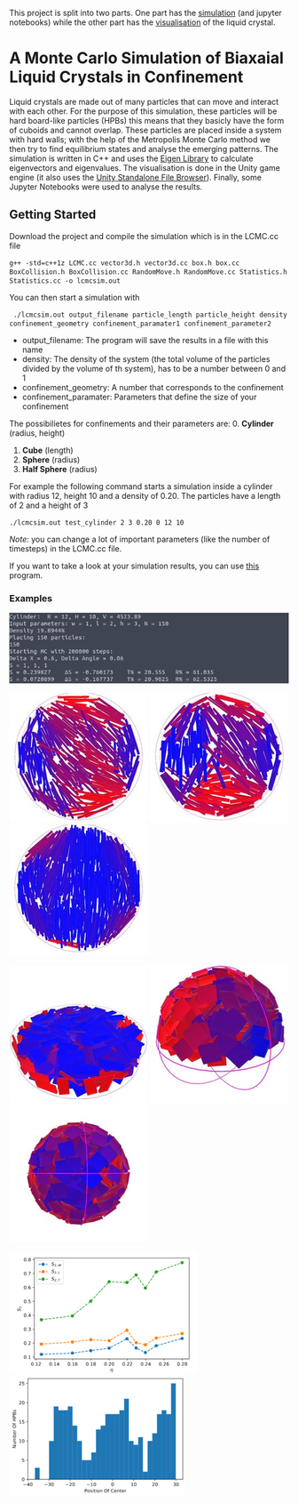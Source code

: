 This project is split into two parts. One part has the [simulation](https://github.com/ocatias/LCMC_Sim) (and jupyter notebooks) while the other part has the [visualisation](https://github.com/ocatias/LCMC_Vis) of the liquid crystal.

# A Monte Carlo Simulation of Biaxaial Liquid Crystals in Confinement

Liquid crystals are made out of many particles that can move and interact with each other. For the purpose of this simulation, these particles will be hard board-like particles (HPBs) this means that they basicly have the form of cuboids and cannot overlap. These particles are placed inside a system with hard walls; with the help of the Metropolis Monte Carlo method we then try to find equilibrium states and analyse the emerging patterns.
The simulation is written in C++ and uses the [Eigen Library](http://eigen.tuxfamily.org/index.php?title=Main_Page) to calculate eigenvectors and eigenvalues.   The visualisation is done in the Unity game engine (it also uses the  [Unity Standalone File Browser](https://github.com/gkngkc/UnityStandaloneFileBrowser)). Finally, some Jupyter Notebooks were used to analyse the results.

## Getting Started
Download the project and compile the simulation which is in the LCMC.cc file
```
g++ -std=c++1z LCMC.cc vector3d.h vector3d.cc box.h box.cc BoxCollision.h BoxCollision.cc RandomMove.h RandomMove.cc Statistics.h Statistics.cc -o lcmcsim.out
```

You can then start a simulation with

```
 ./lcmcsim.out output_filename particle_length particle_height density  confinement_geometry confinement_paramater1 confinement_parameter2 
```
* output_filename: The program will save the results in a file with this name 
* density: The density of the system (the total volume of the particles divided by the volume of th system), has to be a number between 0 and 1
* confinement_geometry: A number that corresponds to the confinement
* confinement_paramater: Parameters that define the size of your confinement

The possibilietes for confinements and their parameters are:
0. **Cylinder** (radius, height)
1. **Cube** (length)
3. **Sphere** (radius)
4. **Half Sphere** (radius)

For example the following command starts a simulation inside a cylinder with radius 12, height 10 and a density of 0.20. The particles have a length of 2 and a height of 3
```
./lcmcsim.out test_cylinder 2 3 0.20 0 12 10
```

*Note:* you can change a lot of important parameters (like the number of timesteps) in the LCMC.cc file.

If you want to take a look at your simulation results, you can use [this](https://github.com/ocatias/LCMC_Vis) program.

### Examples
![](https://github.com/ocatias/LCMC_Sim/blob/master/Pictures/Sim_Screenshot1.png)

![](https://github.com/ocatias/LCMC_Sim/blob/master/Pictures/rod1d16_1.resized.jpg) ![](https://github.com/ocatias/LCMC_Sim/blob/master/Pictures/rod2d20_1.resized.jpg) ![](https://github.com/ocatias/LCMC_Sim/blob/master/Pictures/rod1d25_1.resized.jpg)

![](https://github.com/ocatias/LCMC_Sim/blob/master/Pictures/lyingN400_2.resized.jpg) ![](https://github.com/ocatias/LCMC_Sim/blob/master/Pictures/hs_side01.resized.jpg) ![](https://github.com/ocatias/LCMC_Sim/blob/master/Pictures/sphere002.resized.jpg)

 ![](https://github.com/ocatias/LCMC_Sim/blob/master/Pictures/OrderParamater1.resized.png) ![](https://github.com/ocatias/LCMC_Sim/blob/master/Pictures/COG.resized.png)




